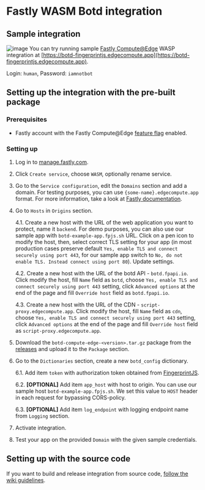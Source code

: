 # Fastly WASM Botd integration

## Sample integration
![image](https://user-images.githubusercontent.com/10922372/125807555-97e8b4a3-63e7-4a62-9784-e406044702f4.png)
You can try running sample [Fastly Compute@Edge](https://docs.fastly.com/products/compute-at-edge) WASP integration at [https://botd-fingerprintjs.edgecompute.app](https://botd-fingerprintjs.edgecompute.app).

Login: `human`, Password: `iamnotbot`

## Setting up the integration with the pre-built package

### Prerequisites
- Fastly account with the Fastly Compute@Edge [feature flag](https://developer.fastly.com/learning/compute/#create-a-new-fastly-account-and-invite-your-collaborators) enabled.

### Setting up

1. Log in to [manage.fastly.com](https://manage.fastly.com/).

2. Click `Create service`, choose `WASM`, optionally rename service.

3. Go to the `Service configuration`, edit the `Domains` section and add a domain. For testing purposes, you can use `{some-name}.edgecompute.app` format. For more information, take a look at [Fastly documentation](https://developer.fastly.com/learning/concepts/routing-traffic-to-fastly/#computeedge).

4. Go to `Hosts` in `Origins` section.
 
   4.1. Create a new host with the URL of the web application you want to protect, name it `backend`. For demo purposes, you can also use our sample app with `botd-example-app.fpjs.sh` URL. Click on a pen icon to modify the host, then, select correct TLS setting for your app (in most production cases preserve default `Yes, enable TLS and connect securely using port 443`, for our sample app switch to `No, do not enable TLS. Instead connect using port 80`). Update settings.

   4.2. Create a new host with the URL of the botd API - `botd.fpapi.io`. Click modify the host, fill `Name` field as `botd`, choose `Yes, enable TLS and connect securely using port 443` setting, click `Advanced options` at the end of the page and fill `Override host` field as `botd.fpapi.io`.

   4.3. Create a new host with the URL of the CDN - `script-proxy.edgecompute.app`. Click modify the host, fill `Name` field as `cdn`, choose `Yes, enable TLS and connect securely using port 443` setting, click `Advanced options` at the end of the page and fill `Override host` field as `script-proxy.edgecompute.app`.

5. Download the `botd-compute-edge-<version>.tar.gz` package from the [releases](https://github.com/fingerprintjs/botd-integrations/releases) and upload it to the `Package` section.

6. Go to the `Dictionaries` section, create a new `botd_config` dictionary.

   6.1. Add item `token` with authorization token obtained from [FingerprintJS](https://fingerprintjs.com/).

   6.2. **[OPTIONAL]** Add item `app_host` with host to origin. You can use our sample host `botd-example-app.fpjs.sh`. We set this value to `HOST` header in each request for bypassing CORS-policy.

   6.3. **[OPTIONAL]** Add item `log_endpoint` with logging endpoint name from `Logging` section.
 
8. Activate integration.

9. Test your app on the provided `Domain` with the given sample credentials.

## Setting up with the source code
If you want to build and release integration from source code, [follow the wiki guidelines](https://github.com/fingerprintjs/botd-integrations/wiki/Setting-up-Fastly-WASM-integration-from-source-code).
